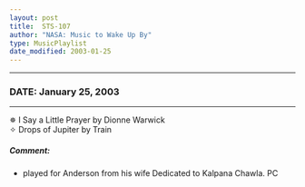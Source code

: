 ```yaml
---
layout: post
title:  STS-107
author: "NASA: Music to Wake Up By"
type: MusicPlaylist
date_modified: 2003-01-25
---
```


----
### DATE: January 25, 2003
----
✵ I Say a Little Prayer by Dionne Warwick  &nbsp;<br />✧ Drops of Jupiter by Train

##### Comment:
* played for Anderson from his wife
Dedicated to Kalpana Chawla. PC
